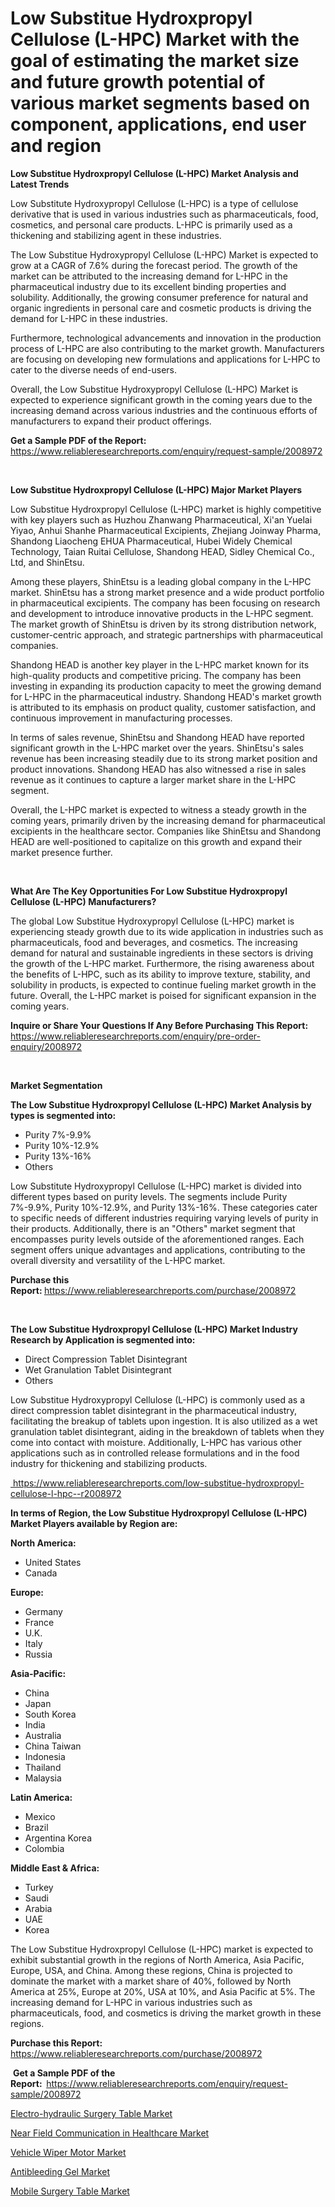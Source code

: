<p><h1>Low Substitue Hydroxpropyl Cellulose (L-HPC) Market with the goal of estimating the market size and future growth potential of various market segments based on component, applications, end user and region</h1></p><p><strong>Low Substitue Hydroxpropyl Cellulose (L-HPC) Market Analysis and Latest Trends</strong></p>
<p><p>Low Substitute Hydroxypropyl Cellulose (L-HPC) is a type of cellulose derivative that is used in various industries such as pharmaceuticals, food, cosmetics, and personal care products. L-HPC is primarily used as a thickening and stabilizing agent in these industries.</p><p>The Low Substitue Hydroxypropyl Cellulose (L-HPC) Market is expected to grow at a CAGR of 7.6% during the forecast period. The growth of the market can be attributed to the increasing demand for L-HPC in the pharmaceutical industry due to its excellent binding properties and solubility. Additionally, the growing consumer preference for natural and organic ingredients in personal care and cosmetic products is driving the demand for L-HPC in these industries.</p><p>Furthermore, technological advancements and innovation in the production process of L-HPC are also contributing to the market growth. Manufacturers are focusing on developing new formulations and applications for L-HPC to cater to the diverse needs of end-users.</p><p>Overall, the Low Substitue Hydroxypropyl Cellulose (L-HPC) Market is expected to experience significant growth in the coming years due to the increasing demand across various industries and the continuous efforts of manufacturers to expand their product offerings.</p></p>
<p><strong>Get a Sample PDF of the Report:&nbsp;</strong> <a href="https://www.reliableresearchreports.com/enquiry/request-sample/2008972">https://www.reliableresearchreports.com/enquiry/request-sample/2008972</a></p>
<p>&nbsp;</p>
<p><strong>Low Substitue Hydroxpropyl Cellulose (L-HPC) Major Market Players</strong></p>
<p><p>Low Substitue Hydroxpropyl Cellulose (L-HPC) market is highly competitive with key players such as Huzhou Zhanwang Pharmaceutical, Xi'an Yuelai Yiyao, Anhui Shanhe Pharmaceutical Excipients, Zhejiang Joinway Pharma, Shandong Liaocheng EHUA Pharmaceutical, Hubei Widely Chemical Technology, Taian Ruitai Cellulose, Shandong HEAD, Sidley Chemical Co., Ltd, and ShinEtsu.</p><p>Among these players, ShinEtsu is a leading global company in the L-HPC market. ShinEtsu has a strong market presence and a wide product portfolio in pharmaceutical excipients. The company has been focusing on research and development to introduce innovative products in the L-HPC segment. The market growth of ShinEtsu is driven by its strong distribution network, customer-centric approach, and strategic partnerships with pharmaceutical companies.</p><p>Shandong HEAD is another key player in the L-HPC market known for its high-quality products and competitive pricing. The company has been investing in expanding its production capacity to meet the growing demand for L-HPC in the pharmaceutical industry. Shandong HEAD's market growth is attributed to its emphasis on product quality, customer satisfaction, and continuous improvement in manufacturing processes.</p><p>In terms of sales revenue, ShinEtsu and Shandong HEAD have reported significant growth in the L-HPC market over the years. ShinEtsu's sales revenue has been increasing steadily due to its strong market position and product innovations. Shandong HEAD has also witnessed a rise in sales revenue as it continues to capture a larger market share in the L-HPC segment.</p><p>Overall, the L-HPC market is expected to witness a steady growth in the coming years, primarily driven by the increasing demand for pharmaceutical excipients in the healthcare sector. Companies like ShinEtsu and Shandong HEAD are well-positioned to capitalize on this growth and expand their market presence further.</p></p>
<p>&nbsp;</p>
<p><strong>What Are The Key Opportunities For Low Substitue Hydroxpropyl Cellulose (L-HPC) Manufacturers?</strong></p>
<p><p>The global Low Substitue Hydroxypropyl Cellulose (L-HPC) market is experiencing steady growth due to its wide application in industries such as pharmaceuticals, food and beverages, and cosmetics. The increasing demand for natural and sustainable ingredients in these sectors is driving the growth of the L-HPC market. Furthermore, the rising awareness about the benefits of L-HPC, such as its ability to improve texture, stability, and solubility in products, is expected to continue fueling market growth in the future. Overall, the L-HPC market is poised for significant expansion in the coming years.</p></p>
<p><strong>Inquire or Share Your Questions If Any Before Purchasing This Report:</strong> <a href="https://www.reliableresearchreports.com/enquiry/pre-order-enquiry/2008972">https://www.reliableresearchreports.com/enquiry/pre-order-enquiry/2008972</a></p>
<p>&nbsp;</p>
<p><strong>Market Segmentation</strong></p>
<p><strong>The Low Substitue Hydroxpropyl Cellulose (L-HPC) Market Analysis by types is segmented into:</strong></p>
<p><ul><li>Purity 7%-9.9%</li><li>Purity 10%-12.9%</li><li>Purity 13%-16%</li><li>Others</li></ul></p>
<p><p>Low Substitute Hydroxypropyl Cellulose (L-HPC) market is divided into different types based on purity levels. The segments include Purity 7%-9.9%, Purity 10%-12.9%, and Purity 13%-16%. These categories cater to specific needs of different industries requiring varying levels of purity in their products. Additionally, there is an "Others" market segment that encompasses purity levels outside of the aforementioned ranges. Each segment offers unique advantages and applications, contributing to the overall diversity and versatility of the L-HPC market.</p></p>
<p><strong>Purchase this Report:&nbsp;</strong><a href="https://www.reliableresearchreports.com/purchase/2008972">https://www.reliableresearchreports.com/purchase/2008972</a></p>
<p>&nbsp;</p>
<p><strong>The Low Substitue Hydroxpropyl Cellulose (L-HPC) Market Industry Research by Application is segmented into:</strong></p>
<p><ul><li>Direct Compression Tablet Disintegrant</li><li>Wet Granulation Tablet Disintegrant</li><li>Others</li></ul></p>
<p><p>Low Substitue Hydroxypropyl Cellulose (L-HPC) is commonly used as a direct compression tablet disintegrant in the pharmaceutical industry, facilitating the breakup of tablets upon ingestion. It is also utilized as a wet granulation tablet disintegrant, aiding in the breakdown of tablets when they come into contact with moisture. Additionally, L-HPC has various other applications such as in controlled release formulations and in the food industry for thickening and stabilizing products.</p></p>
<p><a href="https://www.reliableresearchreports.com/low-substitue-hydroxpropyl-cellulose-l-hpc--r2008972">&nbsp;https://www.reliableresearchreports.com/low-substitue-hydroxpropyl-cellulose-l-hpc--r2008972</a></p>
<p><strong>In terms of Region, the Low Substitue Hydroxpropyl Cellulose (L-HPC) Market Players available by Region are:</strong></p>
<p>
    <p> <strong> North America: </strong>
        <ul>
            <li>United States</li>
            <li>Canada</li>
        </ul>
        </p> 
    <p> <strong> Europe: </strong>
        <ul>
            <li>Germany</li>
            <li>France</li>
            <li>U.K.</li>
            <li>Italy</li>
            <li>Russia</li>
        </ul>
        </p> 
    <p> <strong> Asia-Pacific: </strong>
        <ul>
            <li>China</li>
            <li>Japan</li>
            <li>South Korea</li>
            <li>India</li>
            <li>Australia</li>
            <li>China Taiwan</li>
            <li>Indonesia</li>
            <li>Thailand</li>
            <li>Malaysia</li>
        </ul>
        </p> 
    <p> <strong> Latin America: </strong>
        <ul>
            <li>Mexico</li>
            <li>Brazil</li>
            <li>Argentina Korea</li>
            <li>Colombia</li>
        </ul>
        </p> 
    <p> <strong> Middle East & Africa: </strong>
        <ul>
            <li>Turkey</li>
            <li>Saudi</li>
            <li>Arabia</li>
            <li>UAE</li>
            <li>Korea</li>
        </ul>
    </p>
    </p>
<p><p>The Low Substitue Hydroxpropyl Cellulose (L-HPC) market is expected to exhibit substantial growth in the regions of North America, Asia Pacific, Europe, USA, and China. Among these regions, China is projected to dominate the market with a market share of 40%, followed by North America at 25%, Europe at 20%, USA at 10%, and Asia Pacific at 5%. The increasing demand for L-HPC in various industries such as pharmaceuticals, food, and cosmetics is driving the market growth in these regions.</p></p>
<p><strong>Purchase this Report: </strong><a href="https://www.reliableresearchreports.com/purchase/2008972">https://www.reliableresearchreports.com/purchase/2008972</a></p>
<p>&nbsp;<strong>Get a Sample PDF of the Report:&nbsp;&nbsp;</strong><a href="https://www.reliableresearchreports.com/enquiry/request-sample/2008972">https://www.reliableresearchreports.com/enquiry/request-sample/2008972</a></p>
<p><strong></strong></p>
<p><p><a href="https://github.com/nlnlwane1/Market-Research-Report-List-1/blob/main/electro-hydraulic-surgery-table-market.md">Electro-hydraulic Surgery Table Market</a></p><p><a href="https://issuu.com/reportprime-2/docs/near-field-communication-in-healthcare-market-size">Near Field Communication in Healthcare Market</a></p><p><a href="https://www.linkedin.com/pulse/deep-dive-vehicle-wiper-motor-market-itstrends-segmentation-eajbc">Vehicle Wiper Motor Market</a></p><p><a href="https://issuu.com/reportprime-2/docs/antibleeding-gel-market-size-2030.pptx">Antibleeding Gel Market</a></p><p><a href="https://github.com/kairirfan6/Market-Research-Report-List-1/blob/main/mobile-surgery-table-market.md">Mobile Surgery Table Market</a></p></p>